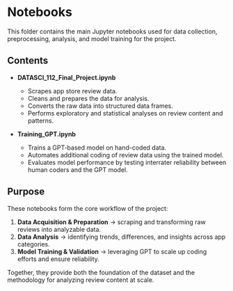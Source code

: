 # Notebooks

This folder contains the main Jupyter notebooks used for data collection, preprocessing, analysis, and model training for the project.  

## Contents

- **DATASCI_112_Final_Project.ipynb**  
  - Scrapes app store review data.  
  - Cleans and prepares the data for analysis.  
  - Converts the raw data into structured data frames.  
  - Performs exploratory and statistical analyses on review content and patterns.  

- **Training_GPT.ipynb**  
  - Trains a GPT-based model on hand-coded data.  
  - Automates additional coding of review data using the trained model.  
  - Evaluates model performance by testing interrater reliability between human coders and the GPT model.  

## Purpose

These notebooks form the core workflow of the project:
1. **Data Acquisition & Preparation** → scraping and transforming raw reviews into analyzable data.  
2. **Data Analysis** → identifying trends, differences, and insights across app categories.  
3. **Model Training & Validation** → leveraging GPT to scale up coding efforts and ensure reliability.  

Together, they provide both the foundation of the dataset and the methodology for analyzing review content at scale.  
